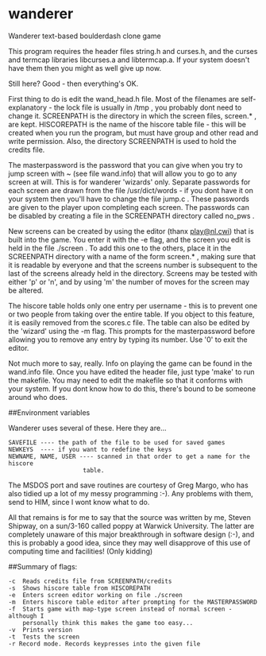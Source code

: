 # wanderer
Wanderer text-based boulderdash clone game

This program requires the header files string.h and curses.h, and
the curses and termcap libraries libcurses.a and libtermcap.a. If your
system doesn't have them then you might as well give up now.

Still here? Good - then everything's OK.

First thing to do is edit the wand_head.h file. Most of the filenames
are self-explanatory - the lock file is usually in /tmp , you probably
dont need to change it. SCREENPATH is the directory in which the screen
files, screen.* , are kept. HISCOREPATH is the name of the hiscore table
file - this will be created when you run the program, but must have group
and other read and write permission. Also, the directory SCREENPATH is used
to hold the credits file.

The masterpassword is the password that you can give when you try to
jump screen with ~ (see file wand.info) that will allow you to go to any
screen at will. This is for wanderer 'wizards' only. Separate passwords
for each screen are drawn from the file /usr/dict/words - if you dont have
it on your system then you'll have to change the file jump.c . These passwords
are given to the player upon completing each screen. The passwords can be
disabled by creating a file in the SCREENPATH directory called no_pws .

New screens can be created by using the editor (thanx play@nl.cwi) that
is built into the game. You enter it with the -e flag, and the screen you edit
is held in the file ./screen . To add this one to the others, place it in the
SCREENPATH directory with a name of the form screen.* , making sure that it is
readable by everyone and that the screens number is subsequent to the last of
the screens already held in the directory. Screens may be tested with
either 'p' or 'n', and by using 'm' the number of moves for the screen may be
altered.

The hiscore table holds only one entry per username - this is to
prevent one or two people from taking over the entire table.  If you object to
this feature, it is easily removed from the scores.c file. The table can also
be edited by the 'wizard' using the -m flag. This prompts for the
masterpassword before allowing you to remove any entry by typing its
number. Use '0' to exit the editor.

Not much more to say, really. Info on playing the game can be found in
the wand.info file. Once you have edited the header file, just type 'make'
to run the makefile. You may need to edit the makefile so that it conforms
with your system. If you dont know how to do this, there's bound to be
someone around who does.

##Environment variables

Wanderer uses several of these. Here they are...

    SAVEFILE ---- the path of the file to be used for saved games
    NEWKEYS  ---- if you want to redefine the keys
    NEWNAME, NAME, USER ---- scanned in that order to get a name for the hiscore
                         table.

The MSDOS port and save routines are courtesy of Greg Margo, who has also
tidied up a lot of my messy programming :-). Any problems with them, send
to HIM, since I wont know what to do.

All that remains is for me to say that the source was written by me,
Steven Shipway,  on a sun/3-160 called poppy at Warwick University. The
latter are completely unaware of this major breakthrough in software
design (:-), and this is probably a good idea, since they may well disapprove
of this use of computing time and facilities! (Only kidding)

##Summary of flags:

    -c  Reads credits file from SCREENPATH/credits
    -s  Shows hiscore table from HISCOREPATH
    -e  Enters screen editor working on file ./screen
    -m  Enters hiscore table editor after prompting for the MASTERPASSWORD
    -f  Starts game with map-type screen instead of normal screen - although I
        personally think this makes the game too easy...
    -v  Prints version
    -t  Tests the screen
    -r Record mode. Records keypresses into the given file
